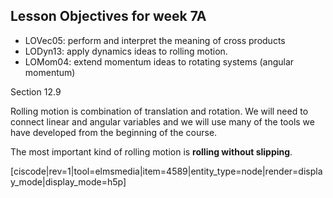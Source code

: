 ## Lesson Objectives for week 7A

* LOVec05: perform and interpret the meaning of cross products
* LODyn13: apply dynamics ideas to rolling motion.
* LOMom04: extend momentum ideas to rotating systems (angular momentum)


<stop-note title="Read Knight 4ed" icon="stopnoteicons:book-icon">
  <span slot="message">Section 12.9</span>
</stop-note>

Rolling motion is combination of translation and rotation. We will need to connect linear and angular variables and we will use many of the tools we have developed from the beginning of the course. 

The most important kind of rolling motion is **rolling without slipping**. 

[ciscode|rev=1|tool=elmsmedia|item=4589|entity_type=node|render=display_mode|display_mode=h5p]





